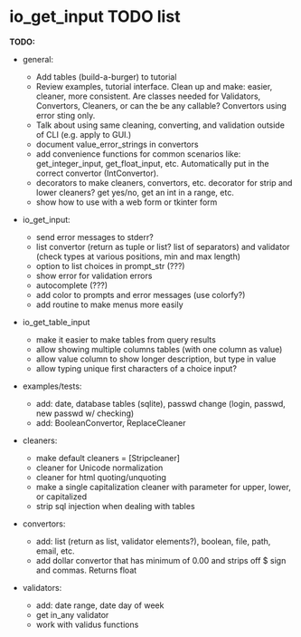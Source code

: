 
# io_get_input TODO list

**TODO:**

* general:
    * Add tables (build-a-burger) to tutorial
    * Review examples, tutorial interface. Clean up and make: easier, cleaner, more consistent.
        Are classes needed for Validators, Convertors, Cleaners, or can the be any callable? Convertors
        using error sting only.
    * Talk about using same cleaning, converting, and validation outside of CLI (e.g. apply to GUI.)
    * document value_error_strings in convertors
    * add convenience functions for common scenarios like: get_integer_input, get_float_input, etc. Automatically put in
        the correct convertor (IntConvertor).
    * decorators to make cleaners, convertors, etc. decorator for strip and lower cleaners? 
        get yes/no, get an int in a range, etc.
    * show how to use with a web form or tkinter form
    
* io_get_input:
    * send error messages to stderr?
    * list convertor (return as tuple or list? list of separators) and validator (check types at various positions, min and max length)
    * option to list choices in prompt_str (???)
    * show error for validation errors
    * autocomplete (???)
    * add color to prompts and error messages (use colorfy?)
    * add routine to make menus more easily

* io_get_table_input
    * make it easier to make tables from query results
    * allow showing multiple columns tables (with one column as value)
    * allow value column to show longer description, but type in value
    * allow typing unique first characters of a choice input?
       
* examples/tests:
    * add: date, database tables (sqlite), passwd change (login, passwd, new passwd w/ checking)
    * add: BooleanConvertor, ReplaceCleaner

* cleaners:
    * make default cleaners = [Stripcleaner]
    * cleaner for Unicode normalization
    * cleaner for html quoting/unquoting
    * make a single capitalization cleaner with parameter for upper, lower, or capitalized
    * strip sql injection when dealing with tables

* convertors:
    * add: list (return as list, validator elements?), boolean, file, path, email, etc.
    * add dollar convertor that has minimum of 0.00 and strips off $ sign and commas. Returns float
 
* validators:
    * add: date range, date day of week
    * get in_any validator
    * work with validus functions